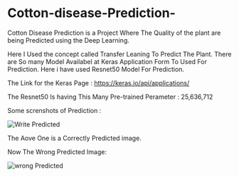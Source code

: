 # Cotton-disease-Prediction-

Cotton Disease Prediction is a Project Where The Quality of the plant are being Predicted using the Deep Learning.

Here I Used the concept called Transfer Leaning To Predict The Plant.
There are So many Model Availabel at Keras Application Form To Used For Prediction.
Here i have used Resnet50 Model For Prediction.

The Link for the Keras Page : https://keras.io/api/applications/

The Resnet50 Is having This Many Pre-trained Perameter : 25,636,712

Some screnshots of Prediction :


![Write Predicted](https://user-images.githubusercontent.com/53794122/95225013-f524d080-0818-11eb-9cd7-f6a338f8ad82.png)

The Aove One is a Correctly Predicted image.

Now The Wrong Predicted Image:

![wrong Predicted](https://user-images.githubusercontent.com/53794122/95224770-b55de900-0818-11eb-99d5-e4bd7a9f2f8b.png)

